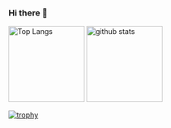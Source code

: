 ### Hi there 👋

<p align="left"> 
  <img alt="Top Langs" height="150px" src="https://github-readme-stats.vercel.app/api/top-langs/?username=kajiyai&layout=compact&show_icons=true&theme=onedark" />
  <img alt="github stats" height="150px" src="https://github-readme-stats.vercel.app/api?username=kajiyai&theme=onedark&show_icons=ture" />
</p>

[![trophy](https://github-profile-trophy.vercel.app/?username=kajiyai&theme=onedark)](https://github.com/ryo-ma/github-profile-trophy)

